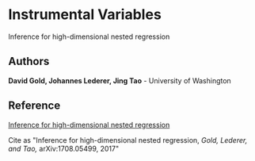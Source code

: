 # Instrumental Variables
Inference for high-dimensional nested regression


## Authors


**David Gold, Johannes Lederer, Jing Tao** - University of Washington


## Reference

[Inference for high-dimensional nested regression](https://arxiv.org/abs/1708.05499)

Cite as "Inference for high-dimensional nested regression, *Gold, Lederer, and Tao,* arXiv:1708.05499, 2017"
